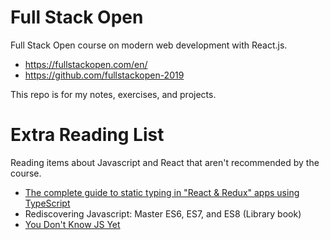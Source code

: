# Full Stack Open

Full Stack Open course on modern web development with React.js.

- https://fullstackopen.com/en/
- https://github.com/fullstackopen-2019

This repo is for my notes, exercises, and projects.

# Extra Reading List
Reading items about Javascript and React that aren't recommended by the course.

- [The complete guide to static typing in "React & Redux" apps using TypeScript](https://github.com/piotrwitek/react-redux-typescript-guide)
- Rediscovering Javascript: Master ES6, ES7, and ES8 (Library book)
- [You Don't Know JS Yet](https://github.com/getify/You-Dont-Know-JS)
